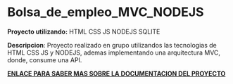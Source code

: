 # Bolsa_de_empleo_MVC_NODEJS

**Proyecto utilizando:** HTML CSS JS NODEJS SQLITE

**Descripcion**: Proyecto realizado en grupo utilizandos las tecnologias de HTML CSS JS y NODEJS, ademas implementando una arquitectura MVC, donde, consume una API.

[**ENLACE PARA SABER MAS SOBRE LA DOCUMENTACION DEL PROYECTO**](Documentación.pdf)
